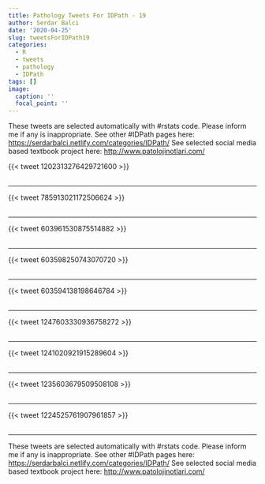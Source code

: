 ```yaml
---
title: Pathology Tweets For IDPath - 19
author: Serdar Balci
date: '2020-04-25'
slug: tweetsForIDPath19
categories:
  - R
  - tweets
  - pathology
  - IDPath
tags: []
image:
  caption: ''
  focal_point: ''
---
```



These tweets are selected automatically with #rstats code. Please inform me if any is inappropriate.
See other #IDPath pages here: https://serdarbalci.netlify.com/categories/IDPath/ 
See selected social media based textbook project here: http://www.patolojinotlari.com/

{{< tweet 1202313276429721600 >}}
<br>
<br>
<hr>
{{< tweet 785913021172506624 >}}
<br>
<br>
<hr>
{{< tweet 603961530875514882 >}}
<br>
<br>
<hr>
{{< tweet 603598250743070720 >}}
<br>
<br>
<hr>
{{< tweet 603594138198646784 >}}
<br>
<br>
<hr>
{{< tweet 1247603330936758272 >}}
<br>
<br>
<hr>
{{< tweet 1241020921915289604 >}}
<br>
<br>
<hr>
{{< tweet 1235603679509508108 >}}
<br>
<br>
<hr>
{{< tweet 1224525761907961857 >}}
<br>
<br>
<hr>


These tweets are selected automatically with #rstats code. Please inform me if any is inappropriate.
See other #IDPath pages here: https://serdarbalci.netlify.com/categories/IDPath/ 
See selected social media based textbook project here: http://www.patolojinotlari.com/
